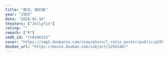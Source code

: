 ```yaml
---
title: "再见，我的妾"
year: "1993"
date: "2024-01-10"
theaters: ["Jellyfin"]
rating: ""
remark: ["R"]
imdb_id: "tt0106332"
cover: "https://img1.doubanio.com/view/photo/l_ratio_poster/public/p2561716440.jpg"
douban_url: "https://movie.douban.com/subject/1291546/"
---
```

